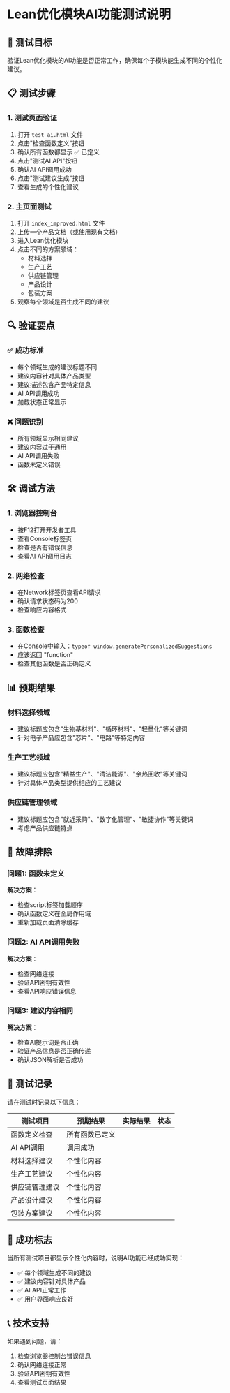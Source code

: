 # Lean优化模块AI功能测试说明

## 🎯 测试目标
验证Lean优化模块的AI功能是否正常工作，确保每个子模块能生成不同的个性化建议。

## 📋 测试步骤

### 1. 测试页面验证
1. 打开 `test_ai.html` 文件
2. 点击"检查函数定义"按钮
3. 确认所有函数都显示 ✅ 已定义
4. 点击"测试AI API"按钮
5. 确认AI API调用成功
6. 点击"测试建议生成"按钮
7. 查看生成的个性化建议

### 2. 主页面测试
1. 打开 `index_improved.html` 文件
2. 上传一个产品文档（或使用现有文档）
3. 进入Lean优化模块
4. 点击不同的方案领域：
   - 材料选择
   - 生产工艺
   - 供应链管理
   - 产品设计
   - 包装方案
5. 观察每个领域是否生成不同的建议

## 🔍 验证要点

### ✅ 成功标准
- 每个领域生成的建议标题不同
- 建议内容针对具体产品类型
- 建议描述包含产品特定信息
- AI API调用成功
- 加载状态正常显示

### ❌ 问题识别
- 所有领域显示相同建议
- 建议内容过于通用
- AI API调用失败
- 函数未定义错误

## 🛠️ 调试方法

### 1. 浏览器控制台
- 按F12打开开发者工具
- 查看Console标签页
- 检查是否有错误信息
- 查看AI API调用日志

### 2. 网络检查
- 在Network标签页查看API请求
- 确认请求状态码为200
- 检查响应内容格式

### 3. 函数检查
- 在Console中输入：`typeof window.generatePersonalizedSuggestions`
- 应该返回 "function"
- 检查其他函数是否正确定义

## 📊 预期结果

### 材料选择领域
- 建议标题应包含"生物基材料"、"循环材料"、"轻量化"等关键词
- 针对电子产品应包含"芯片"、"电路"等特定内容

### 生产工艺领域
- 建议标题应包含"精益生产"、"清洁能源"、"余热回收"等关键词
- 针对具体产品类型提供相应的工艺建议

### 供应链管理领域
- 建议标题应包含"就近采购"、"数字化管理"、"敏捷协作"等关键词
- 考虑产品供应链特点

## 🔧 故障排除

### 问题1: 函数未定义
**解决方案**：
- 检查script标签加载顺序
- 确认函数定义在全局作用域
- 重新加载页面清除缓存

### 问题2: AI API调用失败
**解决方案**：
- 检查网络连接
- 验证API密钥有效性
- 查看API响应错误信息

### 问题3: 建议内容相同
**解决方案**：
- 检查AI提示词是否正确
- 验证产品信息是否正确传递
- 确认JSON解析是否成功

## 📝 测试记录

请在测试时记录以下信息：

| 测试项目 | 预期结果 | 实际结果 | 状态 |
|---------|---------|---------|------|
| 函数定义检查 | 所有函数已定义 | | |
| AI API调用 | 调用成功 | | |
| 材料选择建议 | 个性化内容 | | |
| 生产工艺建议 | 个性化内容 | | |
| 供应链管理建议 | 个性化内容 | | |
| 产品设计建议 | 个性化内容 | | |
| 包装方案建议 | 个性化内容 | | |

## 🎉 成功标志

当所有测试项目都显示个性化内容时，说明AI功能已经成功实现：

- ✅ 每个领域生成不同的建议
- ✅ 建议内容针对具体产品
- ✅ AI API正常工作
- ✅ 用户界面响应良好

## 📞 技术支持

如果遇到问题，请：
1. 检查浏览器控制台错误信息
2. 确认网络连接正常
3. 验证API密钥有效性
4. 查看测试页面结果